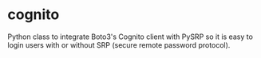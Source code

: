 # cognito
Python class to integrate Boto3's Cognito client with PySRP so it is easy to login users with or without SRP (secure remote password protocol).
